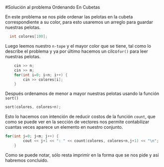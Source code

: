#Solución al problema Ordenando En Cubetas

En este problema se nos pide ordenar las pelotas en la cubeta correspondiente a su color, para esto usaremos un arreglo para guardar nuestras pelotas.

```C++
  int colores[100];
```
Luego leemos nuestro `n-tope` y el mayor color que se tiene, tal como lo describe el problema y ya por último hacemos un cilco`for()` para leer nuestras pelotas.

```C++
    cin >> n;
    cin >> m;
    for(int i=0; i<n; i++) {
        cin >> colores[i];
    }
```

Después ordenamos de menor a mayor nuestras pelotas usando la función `sort()`

```C++
sort(colores, colores+n);
```

Esto lo hacemos con intención de reducir costos de la función `count`, que como se puede ver en la sección de vectores nos permite contabilizar cuantas veces aparece
un elemento en nuestro conjunto.

```C++
for(int j=0; j<m; j++) {
        cout << j+1 << ": " << count(colores, colores+n,j+1) << "\n";
    }
```
Como se puede notar, sólo resta imprimir en la forma que se nos pide y así habremos concluido. 
